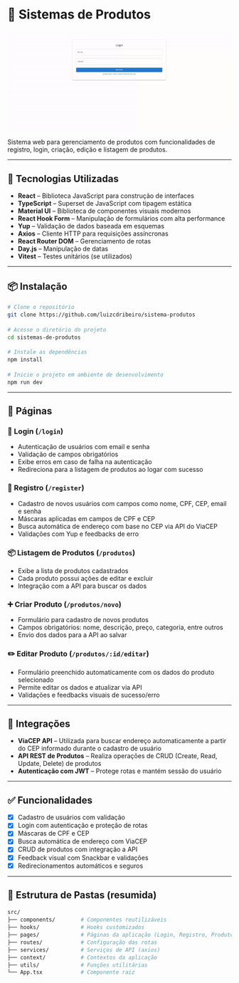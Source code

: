 # 🛒 Sistemas de Produtos

![Demonstração do Sistema](./assets/demo.gif)

Sistema web para gerenciamento de produtos com funcionalidades de registro, login, criação, edição e listagem de produtos.

---

## 🚀 Tecnologias Utilizadas

- **React** – Biblioteca JavaScript para construção de interfaces
- **TypeScript** – Superset de JavaScript com tipagem estática
- **Material UI** – Biblioteca de componentes visuais modernos
- **React Hook Form** – Manipulação de formulários com alta performance
- **Yup** – Validação de dados baseada em esquemas
- **Axios** – Cliente HTTP para requisições assíncronas
- **React Router DOM** – Gerenciamento de rotas
- **Day.js** – Manipulação de datas
- **Vitest** – Testes unitários (se utilizados)

---

## 📦 Instalação

```bash
# Clone o repositório
git clone https://github.com/luizcdribeiro/sistema-produtos

# Acesse o diretório do projeto
cd sistemas-de-produtos

# Instale as dependências
npm install

# Inicie o projeto em ambiente de desenvolvimento
npm run dev
```

---

## 🧭 Páginas

### 🔐 Login (`/login`)

- Autenticação de usuários com email e senha
- Validação de campos obrigatórios
- Exibe erros em caso de falha na autenticação
- Redireciona para a listagem de produtos ao logar com sucesso

### 📝 Registro (`/register`)

- Cadastro de novos usuários com campos como nome, CPF, CEP, email e senha
- Máscaras aplicadas em campos de CPF e CEP
- Busca automática de endereço com base no CEP via API do ViaCEP
- Validações com Yup e feedbacks de erro

### 📦 Listagem de Produtos (`/produtos`)

- Exibe a lista de produtos cadastrados
- Cada produto possui ações de editar e excluir
- Integração com a API para buscar os dados

### ➕ Criar Produto (`/produtos/novo`)

- Formulário para cadastro de novos produtos
- Campos obrigatórios: nome, descrição, preço, categoria, entre outros
- Envio dos dados para a API ao salvar

### ✏️ Editar Produto (`/produtos/:id/editar`)

- Formulário preenchido automaticamente com os dados do produto selecionado
- Permite editar os dados e atualizar via API
- Validações e feedbacks visuais de sucesso/erro

---

## 🔌 Integrações

- **ViaCEP API** – Utilizada para buscar endereço automaticamente a partir do CEP informado durante o cadastro de usuário
- **API REST de Produtos** – Realiza operações de CRUD (Create, Read, Update, Delete) de produtos
- **Autenticação com JWT** – Protege rotas e mantém sessão do usuário

---

## ✅ Funcionalidades

- [x] Cadastro de usuários com validação
- [x] Login com autenticação e proteção de rotas
- [x] Máscaras de CPF e CEP
- [x] Busca automática de endereço com ViaCEP
- [x] CRUD de produtos com integração a API
- [x] Feedback visual com Snackbar e validações
- [x] Redirecionamentos automáticos e seguros

---

## 📁 Estrutura de Pastas (resumida)

```bash
src/
├── components/        # Componentes reutilizáveis
├── hooks/             # Hooks customizados
├── pages/             # Páginas da aplicação (Login, Registro, Produtos, etc)
├── routes/            # Configuração das rotas
├── services/          # Serviços de API (axios)
├── context/           # Contextos da aplicação
├── utils/             # Funções utilitárias
└── App.tsx            # Componente raiz

```
